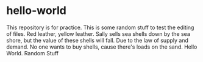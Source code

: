 # hello-world
This repository is for practice.
This is some random stuff to test the editing of files. Red leather, yellow leather. Sally sells sea shells down by the sea shore, but the value of these shells will fall. Due to the law of supply and demand. No one wants to buy shells, cause there's loads on the sand.
Hello World.
Random Stuff
